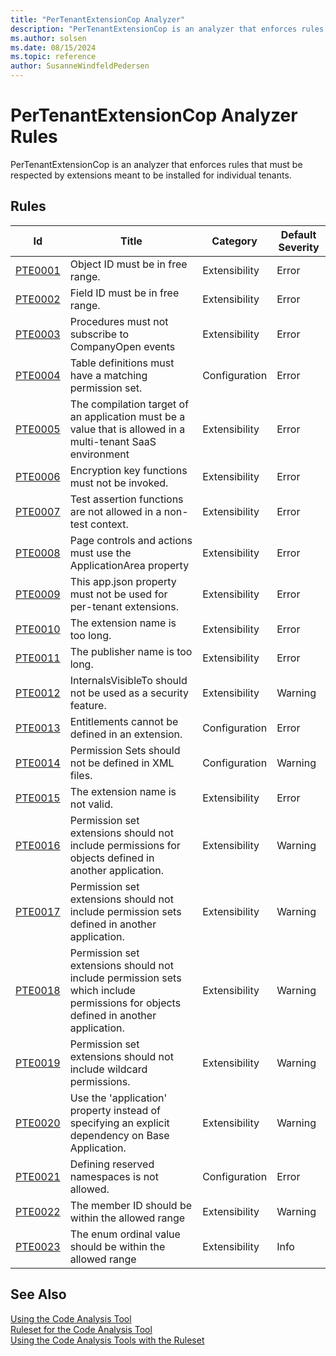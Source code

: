 ```yaml
---
title: "PerTenantExtensionCop Analyzer"
description: "PerTenantExtensionCop is an analyzer that enforces rules that must be respected by extensions meant to be installed for individual tenants."
ms.author: solsen
ms.date: 08/15/2024
ms.topic: reference
author: SusanneWindfeldPedersen
---
```

[//]: # (START>DO_NOT_EDIT)
[//]: # (IMPORTANT:Do not edit any of the content between here and the END>DO_NOT_EDIT.)
[//]: # (Any modifications should be made in the .xml files in the ModernDev repo.)
# PerTenantExtensionCop Analyzer Rules
PerTenantExtensionCop is an analyzer that enforces rules that must be respected by extensions meant to be installed for individual tenants.

## Rules

|Id|Title|Category|Default Severity|
|--|-----------|--------|----------------|
|[PTE0001](pertenantextensioncop-pte0001.md)|Object ID must be in free range.|Extensibility|Error|
|[PTE0002](pertenantextensioncop-pte0002.md)|Field ID must be in free range.|Extensibility|Error|
|[PTE0003](pertenantextensioncop-pte0003.md)|Procedures must not subscribe to CompanyOpen events|Extensibility|Error|
|[PTE0004](pertenantextensioncop-pte0004.md)|Table definitions must have a matching permission set.|Configuration|Error|
|[PTE0005](pertenantextensioncop-pte0005.md)|The compilation target of an application must be a value that is allowed in a multi-tenant SaaS environment|Extensibility|Error|
|[PTE0006](pertenantextensioncop-pte0006.md)|Encryption key functions must not be invoked.|Extensibility|Error|
|[PTE0007](pertenantextensioncop-pte0007.md)|Test assertion functions are not allowed in a non-test context.|Extensibility|Error|
|[PTE0008](pertenantextensioncop-pte0008.md)|Page controls and actions must use the ApplicationArea property|Extensibility|Error|
|[PTE0009](pertenantextensioncop-pte0009.md)|This app.json property must not be used for per-tenant extensions.|Extensibility|Error|
|[PTE0010](pertenantextensioncop-pte0010.md)|The extension name is too long.|Extensibility|Error|
|[PTE0011](pertenantextensioncop-pte0011.md)|The publisher name is too long.|Extensibility|Error|
|[PTE0012](pertenantextensioncop-pte0012.md)|InternalsVisibleTo should not be used as a security feature.|Extensibility|Warning|
|[PTE0013](pertenantextensioncop-pte0013.md)|Entitlements cannot be defined in an extension.|Configuration|Error|
|[PTE0014](pertenantextensioncop-pte0014.md)|Permission Sets should not be defined in XML files.|Configuration|Warning|
|[PTE0015](pertenantextensioncop-pte0015.md)|The extension name is not valid.|Extensibility|Error|
|[PTE0016](pertenantextensioncop-pte0016.md)|Permission set extensions should not include permissions for objects defined in another application.|Extensibility|Warning|
|[PTE0017](pertenantextensioncop-pte0017.md)|Permission set extensions should not include permission sets defined in another application.|Extensibility|Warning|
|[PTE0018](pertenantextensioncop-pte0018.md)|Permission set extensions should not include permission sets which include permissions for objects defined in another application.|Extensibility|Warning|
|[PTE0019](pertenantextensioncop-pte0019.md)|Permission set extensions should not include wildcard permissions.|Extensibility|Warning|
|[PTE0020](pertenantextensioncop-pte0020.md)|Use the 'application' property instead of specifying an explicit dependency on Base Application.|Extensibility|Warning|
|[PTE0021](pertenantextensioncop-pte0021.md)|Defining reserved namespaces is not allowed.|Configuration|Error|
|[PTE0022](pertenantextensioncop-pte0022.md)|The member ID should be within the allowed range|Extensibility|Warning|
|[PTE0023](pertenantextensioncop-pte0023.md)|The enum ordinal value should be within the allowed range|Extensibility|Info|

[//]: # (IMPORTANT: END>DO_NOT_EDIT)
## See Also  
[Using the Code Analysis Tool](../devenv-using-code-analysis-tool.md)  
[Ruleset for the Code Analysis Tool](../devenv-rule-set-syntax-for-code-analysis-tools.md)  
[Using the Code Analysis Tools with the Ruleset](../devenv-using-code-analysis-tool-with-rule-set.md)